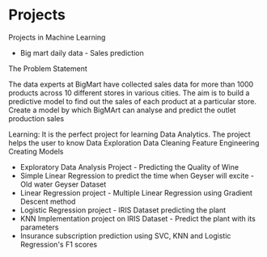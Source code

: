 # Projects
Projects in Machine Learning

- Big mart daily data - Sales prediction  

The Problem Statement

The data experts at BigMart have collected sales data for more than 1000 products across 10 different stores in various cities. The aim is to build a predictive model to find out the sales of each product at a particular store. Create a model by which BigMArt can analyse and predict the outlet production sales

Learning:
It is the perfect project for learning Data Analytics. The project helps the user to know 
Data Exploration
Data Cleaning
Feature Engineering
Creating Models


- Exploratory Data Analysis Project - Predicting the Quality of Wine
- Simple Linear Regression to predict the time when Geyser will excite - Old water Geyser Dataset
- Linear Regression project - Multiple Linear Regression using Gradient Descent method
- Logistic Regression project - IRIS Dataset predicting the plant 
- KNN Implementation project on IRIS Dataset - Predict the plant with its parameters
- Insurance subscription prediction using SVC, KNN and Logistic Regression's F1 scores





